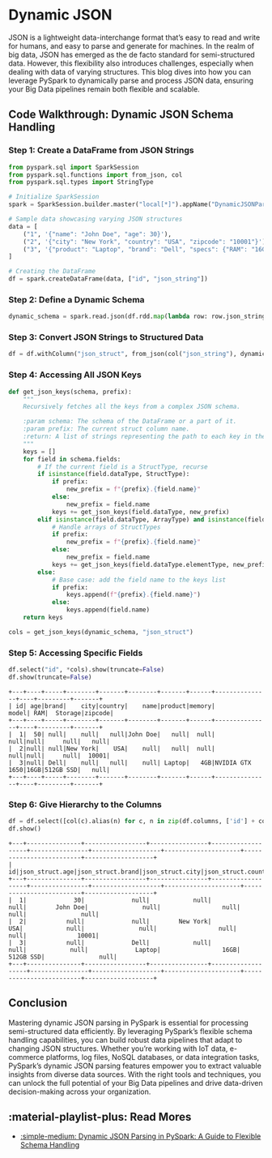 # Dynamic JSON

JSON is a lightweight data-interchange format that’s easy to read and write for
humans, and easy to parse and generate for machines. In the realm of big data,
JSON has emerged as the de facto standard for semi-structured data.
However, this flexibility also introduces challenges, especially when dealing
with data of varying structures.
This blog dives into how you can leverage PySpark to dynamically parse and process
JSON data, ensuring your Big Data pipelines remain both flexible and scalable.

## Code Walkthrough: Dynamic JSON Schema Handling

### Step 1: Create a DataFrame from JSON Strings

```python
from pyspark.sql import SparkSession
from pyspark.sql.functions import from_json, col
from pyspark.sql.types import StringType

# Initialize SparkSession
spark = SparkSession.builder.master("local[*]").appName("DynamicJSONParsing").getOrCreate()

# Sample data showcasing varying JSON structures
data = [
    ("1", '{"name": "John Doe", "age": 30}'),
    ("2", '{"city": "New York", "country": "USA", "zipcode": "10001"}'),
    ("3", '{"product": "Laptop", "brand": "Dell", "specs": {"RAM": "16GB", "Storage": "512GB SSD"}}')
]

# Creating the DataFrame
df = spark.createDataFrame(data, ["id", "json_string"])
```

### Step 2: Define a Dynamic Schema

```python
dynamic_schema = spark.read.json(df.rdd.map(lambda row: row.json_string)).schema
```

### Step 3: Convert JSON Strings to Structured Data

```python
df = df.withColumn("json_struct", from_json(col("json_string"), dynamic_schema))
```

### Step 4: Accessing All JSON Keys

```python
def get_json_keys(schema, prefix):
    """
    Recursively fetches all the keys from a complex JSON schema.

    :param schema: The schema of the DataFrame or a part of it.
    :param prefix: The current struct column name.
    :return: A list of strings representing the path to each key in the JSON object.
    """
    keys = []
    for field in schema.fields:
        # If the current field is a StructType, recurse
        if isinstance(field.dataType, StructType):
            if prefix:
                new_prefix = f"{prefix}.{field.name}"
            else:
                new_prefix = field.name
            keys += get_json_keys(field.dataType, new_prefix)
        elif isinstance(field.dataType, ArrayType) and isinstance(field.dataType.elementType, StructType):
            # Handle arrays of StructTypes
            if prefix:
                new_prefix = f"{prefix}.{field.name}"
            else:
                new_prefix = field.name
            keys += get_json_keys(field.dataType.elementType, new_prefix)
        else:
            # Base case: add the field name to the keys list
            if prefix:
                keys.append(f"{prefix}.{field.name}")
            else:
                keys.append(field.name)
    return keys

cols = get_json_keys(dynamic_schema, "json_struct")
```

### Step 5: Accessing Specific Fields

```python
df.select("id", *cols).show(truncate=False)
df.show(truncate=False)
```

```text
+---+----+-----+--------+-------+--------+-------+------+---------------+----+---------+-------+
| id| age|brand|    city|country|    name|product|memory|          model| RAM|  Storage|zipcode|
+---+----+-----+--------+-------+--------+-------+------+---------------+----+---------+-------+
|  1|  50| null|    null|   null|John Doe|   null|  null|           null|null|     null|   null|
|  2|null| null|New York|    USA|    null|   null|  null|           null|null|     null|  10001|
|  3|null| Dell|    null|   null|    null| Laptop|   4GB|NVIDIA GTX 1650|16GB|512GB SSD|   null|
+---+----+-----+--------+-------+--------+-------+------+---------------+----+---------+-------+
```

### Step 6: Give Hierarchy to the Columns

```python
df = df.select([col(c).alias(n) for c, n in zip(df.columns, ['id'] + cols)])
df.show()
```

```text
+---+---------------+-----------------+----------------+-------------------+----------------+-------------------+---------------------+-------------------------+-------------------+
| id|json_struct.age|json_struct.brand|json_struct.city|json_struct.country|json_struct.name|json_struct.product|json_struct.specs.RAM|json_struct.specs.Storage|json_struct.zipcode|
+---+---------------+-----------------+----------------+-------------------+----------------+-------------------+---------------------+-------------------------+-------------------+
|  1|             30|             null|            null|               null|        John Doe|               null|                 null|                     null|               null|
|  2|           null|             null|        New York|                USA|            null|               null|                 null|                     null|              10001|
|  3|           null|             Dell|            null|               null|            null|             Laptop|                 16GB|                512GB SSD|               null|
+---+---------------+-----------------+----------------+-------------------+----------------+-------------------+---------------------+-------------------------+-------------------+
```

## Conclusion

Mastering dynamic JSON parsing in PySpark is essential for processing semi-structured
data efficiently.
By leveraging PySpark’s flexible schema handling capabilities, you can build
robust data pipelines that adapt to changing JSON structures.
Whether you’re working with IoT data, e-commerce platforms, log files, NoSQL
databases, or data integration tasks, PySpark’s dynamic JSON parsing features
empower you to extract valuable insights from diverse data sources.
With the right tools and techniques, you can unlock the full potential of your
Big Data pipelines and drive data-driven decision-making across your organization.


## :material-playlist-plus: Read Mores

- [:simple-medium: Dynamic JSON Parsing in PySpark: A Guide to Flexible Schema Handling](https://halismanaz.medium.com/dynamic-json-parsing-in-pyspark-a-guide-to-flexible-schema-handling-ce31dc475fe0)
